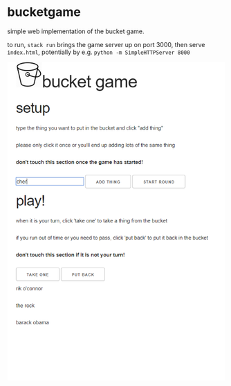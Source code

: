 # bucketgame

simple web implementation of the bucket game.

to run, `stack run` brings the game server up on port 3000, then serve `index.html`, potentially by e.g. `python -m SimpleHTTPServer 8000`

![preview](preview.png)
